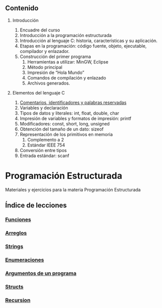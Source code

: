 ## Contenido
1. Introducción
    1. Encuadre del curso
    2. Introducción a la programación estructurada
    3. Introducción al lenguaje C: historia, características y su aplicación.
    4. Etapas en la programación: código fuente, objeto, ejecutable, compilador y enlazador.
    5. Construcción del primer programa
        1. Herramientas a utilizar: MinGW, Eclipse
        2. Método principal
        3. Impresión de “Hola Mundo”
        4. Comandos de compilación y enlazado
        5. Archivos generados.

2. Elementos del lenguaje C
    1. [Comentarios, identificadores y palabras reservadas](./2_elementos_del_lenguaje_c/1_comentarios_ids_palabras_reservadas.md)
    2. Variables y declaración
    3. Tipos de datos y literales: int, float, double, char
    4. Impresión de variables y formatos de impresión: printf
    5. Modificadores: const, short, long, unsigned
    6. Obtención del tamaño de un dato: sizeof
    7. Representación de los primitivos en memoria
        1. Complemento a 2
        2. Estándar IEEE 754
    8. Conversión entre tipos
    9. Entrada estándar: scanf

# Programación Estructurada
Materiales y ejercicios para la materia Programación Estructurada

## Índice de lecciones 
### [Funciones](lessons/functions)
### [Arreglos](lessons/arrays)
### [Strings](lessons/strings)
### [Enumeraciones](lessons/enums)
### [Argumentos de un programa](lessons/program-arguments)
### [Structs](lessons/structs)
### [Recursion](lessons/recursion)
